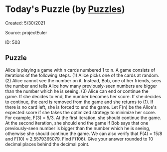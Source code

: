 # Today&#39;s Puzzle (by [Puzzles](https://github.com/michaelfromyeg/vscode-puzzles))

Created: 5&#x2F;30&#x2F;2021

Source: projectEuler

ID: 503

## Puzzle

Alice is playing a game with n cards numbered 1 to n. A game consists of iterations of the following steps. (1) Alice picks one of the cards at random. (2) Alice cannot see the number on it. Instead, Bob, one of her friends, sees the number and tells Alice how many previously-seen numbers are bigger than the number which he is seeing. (3) Alice can end or continue the game. If she decides to end, the number becomes her score. If she decides to continue, the card is removed from the game and she returns to (1). If there is no card left, she is forced to end the game. Let F(n) be the Alice's expected score if she takes the optimized strategy to minimize her score. For example, F(3) = 5/3. At the first iteration, she should continue the game. At the second iteration, she should end the game if Bob says that one previously-seen number is bigger than the number which he is seeing, otherwise she should continue the game. We can also verify that F(4) = 15/8 and F(10) ≈ 2.5579365079. Find F(106). Give your answer rounded to 10 decimal places behind the decimal point.
